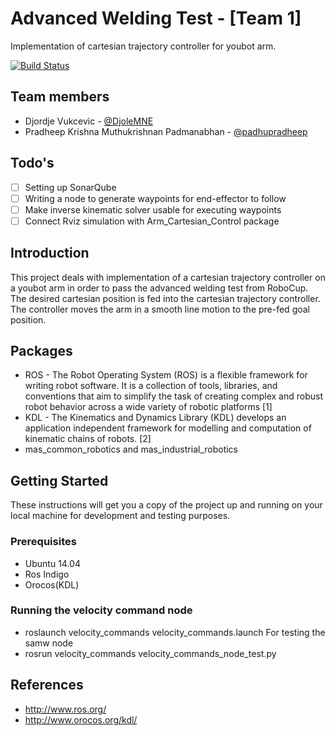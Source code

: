 # Advanced Welding Test - [Team 1]

Implementation of cartesian trajectory controller for youbot arm.

[![Build Status](https://travis-ci.org/HBRS-RM/advanced-welding-test-djordje_and_pradheep.svg?branch=develop)](https://travis-ci.org/HBRS-RM/advanced-welding-test-djordje_and_pradheep)

## Team members
*   Djordje Vukcevic - [@DjoleMNE](https://github.com/DjoleMNE)
*   Pradheep Krishna Muthukrishnan Padmanabhan - [@padhupradheep](https://github.com/padhupradheep)


## Todo's
-   [ ] Setting up SonarQube
-   [ ] Writing a node to generate waypoints for end-effector to follow
-   [ ] Make inverse kinematic solver usable for executing waypoints
-   [ ] Connect Rviz simulation with Arm_Cartesian_Control package

## Introduction
This project deals with implementation of a cartesian trajectory controller on a youbot arm in order to pass the advanced welding test from RoboCup. The desired cartesian position is fed into the cartesian trajectory controller. The controller moves the arm in a smooth line motion to the pre-fed goal position.

## Packages

*   ROS - The Robot Operating System (ROS) is a flexible framework for writing robot software. It is a collection of tools, libraries, and conventions that aim to simplify the task of creating complex and robust robot behavior across a wide variety of robotic platforms [1]
*   KDL - The Kinematics and Dynamics Library (KDL) develops an application independent framework for modelling and computation of kinematic chains of robots. [2]
*   mas_common_robotics and mas_industrial_robotics


## Getting Started

These instructions will get you a copy of the project up and running on your local machine for development and testing purposes.

### Prerequisites
*   Ubuntu 14.04
*   Ros Indigo
*   Orocos(KDL)

### Running the velocity command node
*  roslaunch velocity_commands velocity_commands.launch
For testing the samw node
*  rosrun velocity_commands velocity_commands_node_test.py

## References
*   http://www.ros.org/
*   http://www.orocos.org/kdl/
